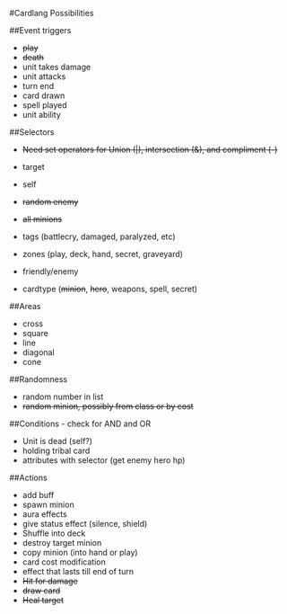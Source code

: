 #Cardlang Possibilities

##Event triggers
* ~~play~~
* ~~death~~
* unit takes damage
* unit attacks
* turn end
* card drawn
* spell played
* unit ability

##Selectors
* ~~Need set operators for Union (|), intersection (&), and compliment (-)~~
* target
* self
* ~~random enemy~~
* ~~all minions~~

* tags (battlecry, damaged, paralyzed, etc)
* zones (play, deck, hand, secret, graveyard)
* friendly/enemy
* cardtype (~~minion~~, ~~hero~~, weapons, spell, secret)

##Areas
* cross
* square
* line
* diagonal
* cone


##Randomness
* random number in list
* ~~random minion, possibly from class or by cost~~

##Conditions - check for AND and OR
* Unit is dead (self?)
* holding tribal card
* attributes with selector (get enemy hero hp)


##Actions
* add buff
* spawn minion
* aura effects
* give status effect (silence, shield)
* Shuffle into deck
* destroy target minion
* copy minion (into hand or play)
* card cost modification
* effect that lasts till end of turn
* ~~Hit for damage~~
* ~~draw card~~
* ~~Heal target~~